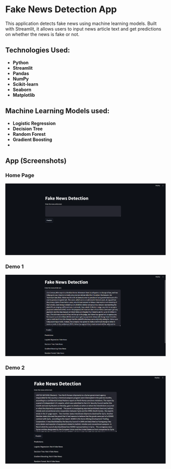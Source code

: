# Fake News Detection App

This application detects fake news using machine learning models. Built with Streamlit, it allows users to input news article text and get predictions on whether the news is fake or not.

## Technologies Used:

- **Python**
- **Streamlit**
- **Pandas**
- **NumPy**
- **Scikit-learn**
- **Seaborn**
- **Matplotlib**
  
## Machine Learning Models used:
- **Logistic Regression**
- **Decision Tree**
- **Random Forest**
- **Gradient Boosting**
- 
## App (Screenshots)

### Home Page
![Home](screenshots/home.png)

### Demo 1
![Demo 1](screenshots/demo1.png)

### Demo 2
![Demo 2](screenshots/demo2.png)


